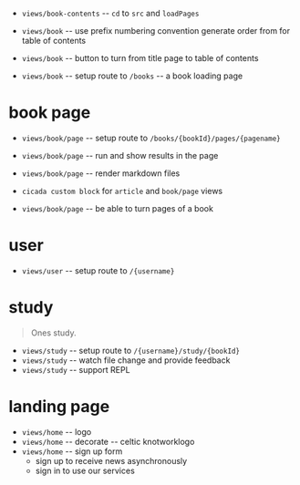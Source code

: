 - `views/book-contents` -- `cd` to `src` and `loadPages`

- `views/book` -- use prefix numbering convention generate order from for table of contents

- `views/book` -- button to turn from title page to table of contents
- `views/book` -- setup route to `/books` -- a book loading page

# book page

- `views/book/page` -- setup route to `/books/{bookId}/pages/{pagename}`
- `views/book/page` -- run and show results in the page
- `views/book/page` -- render markdown files

- `cicada custom block` for `article` and `book/page` views

- `views/book/page` -- be able to turn pages of a book

# user

- `views/user` -- setup route to `/{username}`

# study

> Ones study.

- `views/study` -- setup route to `/{username}/study/{bookId}`
- `views/study` -- watch file change and provide feedback
- `views/study` -- support REPL

# landing page

- `views/home` -- logo
- `views/home` -- decorate -- celtic knotworklogo
- `views/home` -- sign up form
  - sign up to receive news asynchronously
  - sign in to use our services
